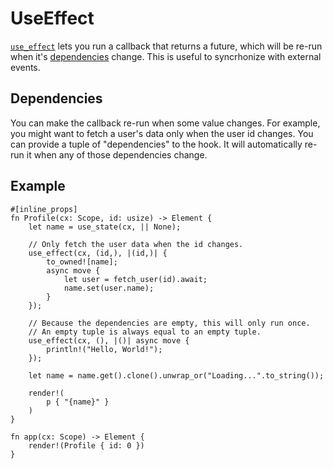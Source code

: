 # UseEffect

[`use_effect`](https://docs.rs/dioxus-hooks/latest/dioxus_hooks/fn.use_effect.html) lets you run a callback that returns a future, which will be re-run when it's [dependencies](#dependencies) change. This is useful to syncrhonize with external events.

## Dependencies

You can make the callback re-run when some value changes. For example, you might want to fetch a user's data only when the user id changes. You can provide a tuple of "dependencies" to the hook. It will automatically re-run it when any of those dependencies change.

## Example

```rust, no_run
#[inline_props]
fn Profile(cx: Scope, id: usize) -> Element {
    let name = use_state(cx, || None);

    // Only fetch the user data when the id changes.
    use_effect(cx, (id,), |(id,)| {
        to_owned![name];
        async move {
            let user = fetch_user(id).await;
            name.set(user.name);
        }
    });

    // Because the dependencies are empty, this will only run once.
    // An empty tuple is always equal to an empty tuple.
    use_effect(cx, (), |()| async move {
        println!("Hello, World!");
    });

    let name = name.get().clone().unwrap_or("Loading...".to_string());

    render!(
        p { "{name}" }
    )
}

fn app(cx: Scope) -> Element {
    render!(Profile { id: 0 })
}
```
